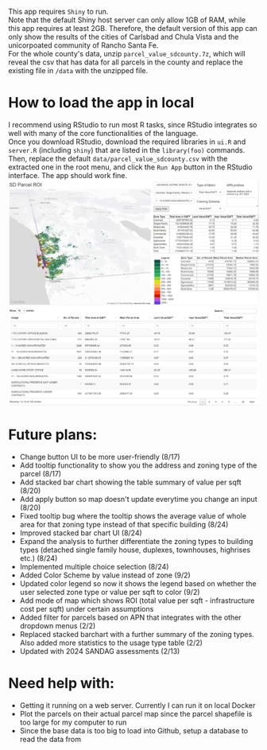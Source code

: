 This app requires `Shiny` to run.  
Note that the default Shiny host server can only allow 1GB of RAM, while this app requires at least 2GB. Therefore, the default version of this app can only show the results of the cities of Carlsbad and Chula Vista and the unicorpoated community of Rancho Santa Fe.  
For the whole county's data, unzip `parcel_value_sdcounty.7z`, which will reveal the csv that has data for all parcels in the county and replace the existing file in `/data` with the unzipped file.

# How to load the app in local
I recommend using RStudio to run most R tasks, since RStudio integrates so well with many of the core functionalities of the language.  
Once you download RStudio, download the required libraries in `ui.R` and `server.R` (including `shiny`) that are listed in the `library(foo)` commands. Then, replace the default `data/parcel_value_sdcounty.csv` with the extracted one in the root menu, and click the `Run App` button in the RStudio interface. The app should work fine.  
![](https://raw.githubusercontent.com/bmhking/Parcel_value_app/main/example.png)
![](https://raw.githubusercontent.com/bmhking/Parcel_value_app/main/example2.png)

# Future plans:
- Change button UI to be more user-friendly (8/17)
- Add tooltip functionality to show you the address and zoning type of the parcel (8/17)
- Add stacked bar chart showing the table summary of value per sqft (8/20)
- Add apply button so map doesn't update everytime you change an input (8/20)
- Fixed tooltip bug where the tooltip shows the average value of whole area for that zoning type instead of that specific building (8/24)
- Improved stacked bar chart UI (8/24)
- Expand the analysis to further differentiate the zoning types to building types (detached single family house, duplexes, townhouses, highrises etc.) (8/24)
- Implemented multiple choice selection (8/24)
- Added Color Scheme by value instead of zone (9/2)
- Updated color legend so now it shows the legend based on whether the user selected zone type or value per sqft to color (9/2)
- Add mode of map which shows ROI (total value per sqft - infrastructure cost per sqft) under certain assumptions
- Added filter for parcels based on APN that integrates with the other dropdown menus (2/2)
- Replaced stacked barchart with a further summary of the zoning types. Also added more statistics to the usage type table (2/2)
- Updated with 2024 SANDAG assessments (2/13)

# Need help with:
- Getting it running on a web server. Currently I can run it on local Docker
- Plot the parcels on their actual parcel map since the parcel shapefile is too large for my computer to run
- Since the base data is too big to load into Github, setup a database to read the data from
